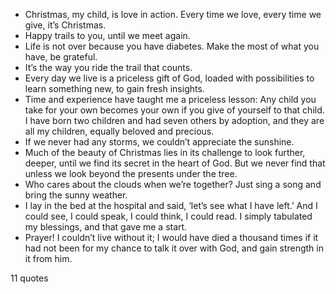  - Christmas, my child, is love in action. Every time we love, every time we give, it’s Christmas.
 - Happy trails to you, until we meet again.
 - Life is not over because you have diabetes. Make the most of what you have, be grateful.
 - It’s the way you ride the trail that counts.
 - Every day we live is a priceless gift of God, loaded with possibilities to learn something new, to gain fresh insights.
 - Time and experience have taught me a priceless lesson: Any child you take for your own becomes your own if you give of yourself to that child. I have born two children and had seven others by adoption, and they are all my children, equally beloved and precious.
 - If we never had any storms, we couldn’t appreciate the sunshine.
 - Much of the beauty of Christmas lies in its challenge to look further, deeper, until we find its secret in the heart of God. But we never find that unless we look beyond the presents under the tree.
 - Who cares about the clouds when we’re together? Just sing a song and bring the sunny weather.
 - I lay in the bed at the hospital and said, ‘let’s see what I have left.’ And I could see, I could speak, I could think, I could read. I simply tabulated my blessings, and that gave me a start.
 - Prayer! I couldn’t live without it; I would have died a thousand times if it had not been for my chance to talk it over with God, and gain strength in it from him.

11 quotes